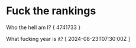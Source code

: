 # Fuck the rankings

Who the hell am I?
{ 4741733 }

What fucking year is it?
[ 2024-08-23T07:30:00Z ]
